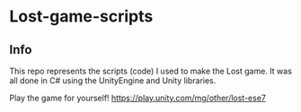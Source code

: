 # Lost-game-scripts

## Info
This repo represents the scripts (code) I used to make the Lost game. It was all done in C# using the UnityEngine and Unity libraries.

Play the game for yourself! https://play.unity.com/mg/other/lost-ese7

